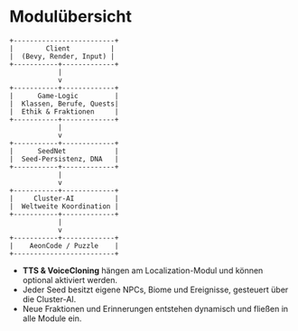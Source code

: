 # Modulübersicht

```
+-------------------------+
|        Client          |
|  (Bevy, Render, Input) |
+-----------+-------------+
            |
            v
+-----------+-------------+
|      Game-Logic         |
|  Klassen, Berufe, Quests|
|  Ethik & Fraktionen     |
+-----------+-------------+
            |
            v
+-----------+-------------+
|      SeedNet            |
|  Seed-Persistenz, DNA   |
+-----------+-------------+
            |
            v
+-----------+-------------+
|     Cluster-AI          |
|  Weltweite Koordination |
+-----------+-------------+
            |
            v
+-----------+-------------+
|    AeonCode / Puzzle    |
+-------------------------+
```

- **TTS & VoiceCloning** hängen am Localization-Modul und können optional aktiviert werden.
- Jeder Seed besitzt eigene NPCs, Biome und Ereignisse, gesteuert über die Cluster-AI.
- Neue Fraktionen und Erinnerungen entstehen dynamisch und fließen in alle Module ein.

